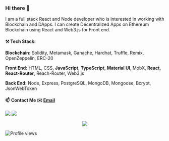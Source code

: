 ### Hi there 👋
<!--https://user-images.githubusercontent.com/5713670/87202985-820dcb80-c2b6-11ea-9f56-7ec461c497c3.gif-->

I am a full stack React and Node developer who is interested in working with Blockchain and DApps. I can create Decentralized Apps on Ethereum Blockchain using React and Web3.js for Front end.

#### ⚒ Tech Stack:
**Blockchain:** Solidity, Metamask, Ganache, Hardhat, Truffle, Remix, OpenZeppelin, ERC-20 

**Front End:**  HTML, CSS, **JavaScript**, **TypeScript**, **Material UI**, MobX, **React**, **React-Router**, Reach-Router, Web3.js

**Back End:** Node, Express, PostgreSQL, MongoDB, Mongoose, Bcrypt, JsonWebToken



#### 📫 Contact Me ✉️ [Email](mailto:amitdgpghosh@gmail.com) 

[![](https://img.shields.io/badge/-@philomathamit-%231DA1F2?style=flat-square&logo=twitter&logoColor=ffffff)](https://twitter.com/philomathamit)
[![](https://img.shields.io/website?color=0ab9e6&style=flat-square&up_message=bio.link&url=https%3A%2F%2Fxlbd.me)](https://bio.link/amitghosh)

<p align="center">
  <img src ="https://github-readme-stats.vercel.app/api?username=maverickamit&show_icons=true&count_private=true&theme=darcula&hide_border=true&hide=issues,contribs&include_all_commits=true&bg_color=00000000">
</p>

![Profile views](https://gpvc.arturio.dev/maverickamit)
